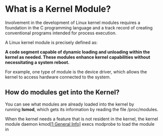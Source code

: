 
# What is a Kernel Module?

Involvement in the development of Linux kernel modules requires a foundation in the C programming language and a track record of creating conventional programs intended for process execution.

A Linux kernel module is precisely defined as:

**A code segment capable of dynamic loading and unloading within the kernel as needed. These modules enhance kernel capabilities without necessitating a system reboot.** 

For example, one type of module is the device driver, which allows the kernel to access hardware connected to the system.


## How do modules get into the Kernel?


You can see what modules are already loaded into the kernel by running **lsmod**, which gets its information by reading the file /proc/modules.

When the kernel needs a feature that is not resident in the kernel, the kernel module daemon kmod[[1 General Info]](https://linux.die.net/lkmpg/x44.html#FTN.AEN62) execs modprobe to load the module in



